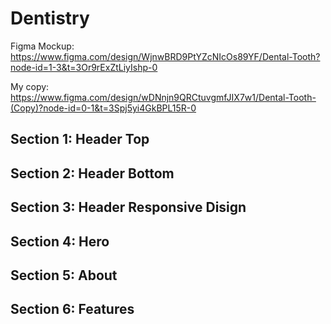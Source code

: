 # Dentistry

Figma Mockup: <https://www.figma.com/design/WjnwBRD9PtYZcNIcOs89YF/Dental-Tooth?node-id=1-3&t=3Or9rExZtLiyIshp-0>

My copy: <https://www.figma.com/design/wDNnjn9QRCtuvgmfJIX7w1/Dental-Tooth-(Copy)?node-id=0-1&t=3Spj5yi4GkBPL15R-0>

## Section 1: Header Top

## Section 2: Header Bottom

## Section 3: Header Responsive Disign

## Section 4: Hero

## Section 5: About

## Section 6: Features
